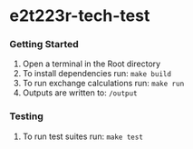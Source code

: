 # e2t223r-tech-test
 
### Getting Started

1. Open a terminal in the Root directory
2. To install dependencies run: `make build` 
3. To run exchange calculations run: `make run`
4. Outputs are written to: `/output`

### Testing

1. To run test suites run: `make test` 
